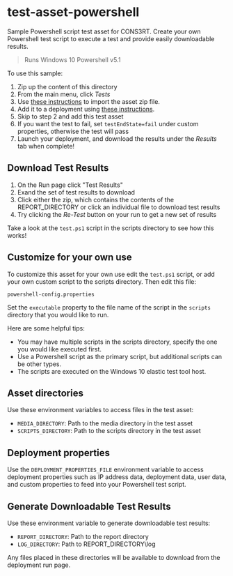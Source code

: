 # test-asset-powershell

Sample Powershell script test asset for CONS3RT. Create your own 
Powershell test script to execute a test and provide easily 
downloadable results.

> Runs Windows 10 Powershell v5.1

To use this sample:

1. Zip up the content of this directory
1. From the main menu, click *Tests*
1. Use [these instructions](https://kb.cons3rt.com/kb/assets/importing-your-asset-zip-file)
to import the asset zip file.
1. Add it to a deployment using 
[these instructions](https://kb.cons3rt.com/kb/deployments/creating-a-deployment).
1. Skip to step 2 and add this test asset
1. If you want the test to fail, set `testEndState=fail`
under custom properties, otherwise the test will pass
1. Launch your deployment, and download the results
under the *Results* tab when complete!

## Download Test Results

1. On the Run page click "Test Results"
1. Exand the set of test results to download
1. Click either the zip, which contains the contents of the REPORT_DIRECTORY or
click an individual file to download test results
1. Try clicking the *Re-Test* button on your run to get
a new set of results

Take a look at the `test.ps1` script in the scripts
directory to see how this works!

## Customize for your own use

To customize this asset for your own use edit the 
`test.ps1` script, or add your own custom script to 
the scripts directory.  Then edit this file:

`powershell-config.properties`

Set the `executable` property to the file name 
of the script in the `scripts` directory that 
you would like to run.

Here are some helpful tips:

* You may have multiple scripts in the 
scripts directory, specify the one you would like 
executed first.
* Use a Powershell script as the primary script, 
but additional scripts can be other types.
* The scripts are executed on the Windows 10 elastic 
test tool host. 

## Asset directories

Use these environment variables to access files in the test asset:

* `MEDIA_DIRECTORY`: Path to the media directory in the test asset 
* `SCRIPTS_DIRECTORY`: Path to the scripts directory in the test asset

## Deployment properties

Use the `DEPLOYMENT_PROPERTIES_FILE` environment variable to access 
deployment properties such as IP address data, deployment 
data, user data, and custom properties to feed into your Powershell
test script.

## Generate Downloadable Test Results

Use these environment variable to generate downloadable test results:

* `REPORT_DIRECTORY`: Path to the report directory
* `LOG_DIRECTORY`: Path to REPORT_DIRECTORY\log

Any files placed in these directories will be available to download
from the deployment run page.
